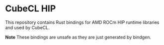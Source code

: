 # CubeCL HIP

This repository contains Rust bindings for AMD ROCm HIP runtime libraries and used by CubeCL.

**Note**
These bindings are unsafe as they are just generated by bindgen.

